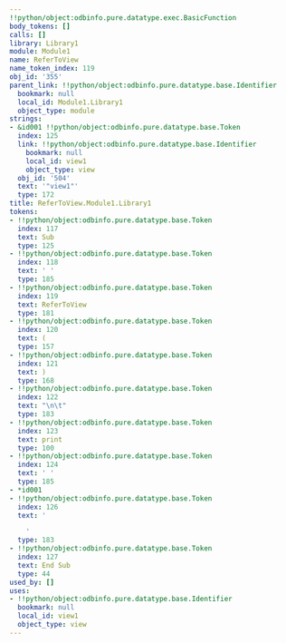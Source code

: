 ```yaml
---
!!python/object:odbinfo.pure.datatype.exec.BasicFunction
body_tokens: []
calls: []
library: Library1
module: Module1
name: ReferToView
name_token_index: 119
obj_id: '355'
parent_link: !!python/object:odbinfo.pure.datatype.base.Identifier
  bookmark: null
  local_id: Module1.Library1
  object_type: module
strings:
- &id001 !!python/object:odbinfo.pure.datatype.base.Token
  index: 125
  link: !!python/object:odbinfo.pure.datatype.base.Identifier
    bookmark: null
    local_id: view1
    object_type: view
  obj_id: '504'
  text: '"view1"'
  type: 172
title: ReferToView.Module1.Library1
tokens:
- !!python/object:odbinfo.pure.datatype.base.Token
  index: 117
  text: Sub
  type: 125
- !!python/object:odbinfo.pure.datatype.base.Token
  index: 118
  text: ' '
  type: 185
- !!python/object:odbinfo.pure.datatype.base.Token
  index: 119
  text: ReferToView
  type: 181
- !!python/object:odbinfo.pure.datatype.base.Token
  index: 120
  text: (
  type: 157
- !!python/object:odbinfo.pure.datatype.base.Token
  index: 121
  text: )
  type: 168
- !!python/object:odbinfo.pure.datatype.base.Token
  index: 122
  text: "\n\t"
  type: 183
- !!python/object:odbinfo.pure.datatype.base.Token
  index: 123
  text: print
  type: 100
- !!python/object:odbinfo.pure.datatype.base.Token
  index: 124
  text: ' '
  type: 185
- *id001
- !!python/object:odbinfo.pure.datatype.base.Token
  index: 126
  text: '

    '
  type: 183
- !!python/object:odbinfo.pure.datatype.base.Token
  index: 127
  text: End Sub
  type: 44
used_by: []
uses:
- !!python/object:odbinfo.pure.datatype.base.Identifier
  bookmark: null
  local_id: view1
  object_type: view
---
```

